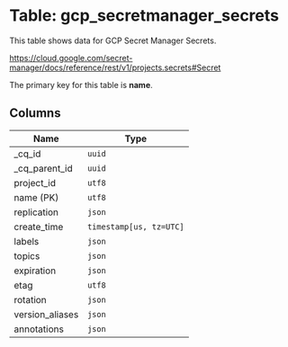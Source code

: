 # Table: gcp_secretmanager_secrets

This table shows data for GCP Secret Manager Secrets.

https://cloud.google.com/secret-manager/docs/reference/rest/v1/projects.secrets#Secret

The primary key for this table is **name**.

## Columns

| Name          | Type          |
| ------------- | ------------- |
|_cq_id|`uuid`|
|_cq_parent_id|`uuid`|
|project_id|`utf8`|
|name (PK)|`utf8`|
|replication|`json`|
|create_time|`timestamp[us, tz=UTC]`|
|labels|`json`|
|topics|`json`|
|expiration|`json`|
|etag|`utf8`|
|rotation|`json`|
|version_aliases|`json`|
|annotations|`json`|